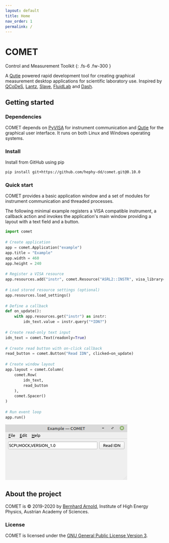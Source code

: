 ```yaml
---
layout: default
title: Home
nav_order: 1
permalink: /
---
```


# COMET

Control and Measurement Toolkit
{: .fs-6 .fw-300 }

A [Qutie](https://github.com/arnobaer/qutie) powered rapid development tool for
creating graphical measurement desktop applications for scientific laboratory
use. Inspired by [QCoDeS](https://github.com/QCoDeS/Qcodes),
[Lantz](https://github.com/LabPy/lantz),
[Slave](https://github.com/p3trus/slave),
[FluidLab](https://github.com/fluiddyn/fluidlab) and
[Dash](https://github.com/plotly/dash).

## Getting started

### Dependencies

COMET depends on [PyVISA](https://pyvisa.readthedocs.io/en/latest) for
instrument communication and [Qutie](https://github.com/arnobaer/qutie) for the
graphical user interface. It runs on both Linux and Windows operating systems.

### Install

Install from GitHub using pip

```bash
pip install git+https://github.com/hephy-dd/comet.git@0.10.0
```

### Quick start

COMET provides a basic application window and a set of modules for instrument
communication and threaded processes.

The following minimal example registers a VISA compatible instrument, a callback
action and invokes the application's main window providing a layout with a text
field and a button.

```python
import comet

# Create application
app = comet.Application("example")
app.title = "Example"
app.width = 460
app.height = 240

# Register a VISA resource
app.resources.add("instr", comet.Resource("ASRL2::INSTR", visa_library="@sim"))

# Load stored resource settings (optional)
app.resources.load_settings()

# Define a callback
def on_update():
    with app.resources.get("instr") as instr:
        idn_text.value = instr.query("*IDN?")

# Create read-only text input
idn_text = comet.Text(readonly=True)

# Create read button with on-click callback
read_button = comet.Button("Read IDN", clicked=on_update)

# Create window layout
app.layout = comet.Column(
    comet.Row(
        idn_text,
        read_button
    ),
    comet.Spacer()
)

# Run event loop
app.run()
```

![Example application](static/example.png)

## About the project

COMET is &copy; 2019-2020 by [Bernhard Arnold](https://github.com/arnobaer/),
Institute of High Energy Physics, Austrian Academy of Sciences.

### License

COMET is licensed under the
[GNU General Public License Version 3](https://github.com/hephy-dd/comet/tree/master/LICENSE).
